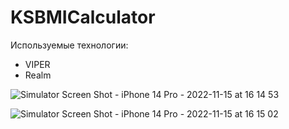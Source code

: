 # KSBMICalculator

Используемые технологии:

- VIPER
- Realm

![Simulator Screen Shot - iPhone 14 Pro - 2022-11-15 at 16 14 53](https://user-images.githubusercontent.com/80915117/201930746-eda0eb34-f5a1-4dfd-bfa1-4cf95bd49b34.png)

![Simulator Screen Shot - iPhone 14 Pro - 2022-11-15 at 16 15 02](https://user-images.githubusercontent.com/80915117/201930756-2fabf49b-0274-4c4f-90fc-88c56119a814.png)
